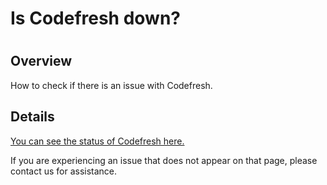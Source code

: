 # Is Codefresh down?

#

## Overview

How to check if there is an issue with Codefresh.

## Details

[You can see the status of Codefresh here.](https://status.codefresh.io/)

If you are experiencing an issue that does not appear on that page, please
contact us for assistance.

